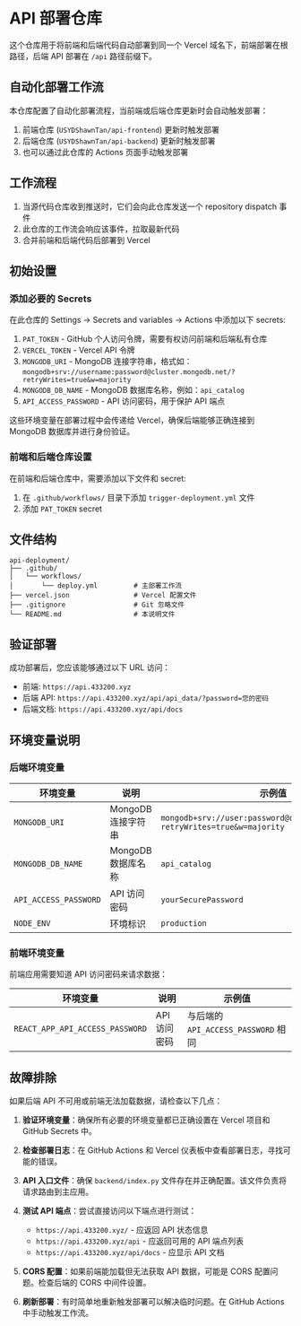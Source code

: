 # API 部署仓库

这个仓库用于将前端和后端代码自动部署到同一个 Vercel 域名下，前端部署在根路径，后端 API 部署在 `/api` 路径前缀下。

## 自动化部署工作流

本仓库配置了自动化部署流程，当前端或后端仓库更新时会自动触发部署：

1. 前端仓库 (`USYDShawnTan/api-frontend`) 更新时触发部署
2. 后端仓库 (`USYDShawnTan/api-backend`) 更新时触发部署
3. 也可以通过此仓库的 Actions 页面手动触发部署

## 工作流程

1. 当源代码仓库收到推送时，它们会向此仓库发送一个 repository dispatch 事件
2. 此仓库的工作流会响应该事件，拉取最新代码
3. 合并前端和后端代码后部署到 Vercel

## 初始设置

### 添加必要的 Secrets

在此仓库的 Settings -> Secrets and variables -> Actions 中添加以下 secrets:

1. `PAT_TOKEN` - GitHub 个人访问令牌，需要有权访问前端和后端私有仓库
2. `VERCEL_TOKEN` - Vercel API 令牌
3. `MONGODB_URI` - MongoDB 连接字符串，格式如：`mongodb+srv://username:password@cluster.mongodb.net/?retryWrites=true&w=majority`
4. `MONGODB_DB_NAME` - MongoDB 数据库名称，例如：`api_catalog`
5. `API_ACCESS_PASSWORD` - API 访问密码，用于保护 API 端点

这些环境变量在部署过程中会传递给 Vercel，确保后端能够正确连接到 MongoDB 数据库并进行身份验证。

### 前端和后端仓库设置

在前端和后端仓库中，需要添加以下文件和 secret:

1. 在 `.github/workflows/` 目录下添加 `trigger-deployment.yml` 文件
2. 添加 `PAT_TOKEN` secret

## 文件结构

```
api-deployment/
├── .github/
│   └── workflows/
│       └── deploy.yml         # 主部署工作流
├── vercel.json                # Vercel 配置文件
├── .gitignore                 # Git 忽略文件
└── README.md                  # 本说明文件
```

## 验证部署

成功部署后，您应该能够通过以下 URL 访问：

- 前端: `https://api.433200.xyz`
- 后端 API: `https://api.433200.xyz/api/api_data/?password=您的密码`
- 后端文档: `https://api.433200.xyz/api/docs`

## 环境变量说明

### 后端环境变量

| 环境变量              | 说明               | 示例值                                                                         |
| --------------------- | ------------------ | ------------------------------------------------------------------------------ |
| `MONGODB_URI`         | MongoDB 连接字符串 | `mongodb+srv://user:password@cluster.mongodb.net/?retryWrites=true&w=majority` |
| `MONGODB_DB_NAME`     | MongoDB 数据库名称 | `api_catalog`                                                                  |
| `API_ACCESS_PASSWORD` | API 访问密码       | `yourSecurePassword`                                                           |
| `NODE_ENV`            | 环境标识           | `production`                                                                   |

### 前端环境变量

前端应用需要知道 API 访问密码来请求数据：

| 环境变量                        | 说明         | 示例值                              |
| ------------------------------- | ------------ | ----------------------------------- |
| `REACT_APP_API_ACCESS_PASSWORD` | API 访问密码 | 与后端的 `API_ACCESS_PASSWORD` 相同 |

## 故障排除

如果后端 API 不可用或前端无法加载数据，请检查以下几点：

1. **验证环境变量**：确保所有必要的环境变量都已正确设置在 Vercel 项目和 GitHub Secrets 中。

2. **检查部署日志**：在 GitHub Actions 和 Vercel 仪表板中查看部署日志，寻找可能的错误。

3. **API 入口文件**：确保 `backend/index.py` 文件存在并正确配置。该文件负责将请求路由到主应用。

4. **测试 API 端点**：尝试直接访问以下端点进行测试：

   - `https://api.433200.xyz/` - 应返回 API 状态信息
   - `https://api.433200.xyz/api` - 应返回可用的 API 端点列表
   - `https://api.433200.xyz/api/docs` - 应显示 API 文档

5. **CORS 配置**：如果前端能加载但无法获取 API 数据，可能是 CORS 配置问题。检查后端的 CORS 中间件设置。

6. **刷新部署**：有时简单地重新触发部署可以解决临时问题。在 GitHub Actions 中手动触发工作流。
